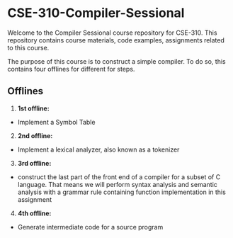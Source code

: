 # CSE-310-Compiler-Sessional

Welcome to the Compiler Sessional course repository for CSE-310. This repository contains course materials, code examples, assignments related to this course.


The purpose of this course is to construct a simple compiler. To do so, this contains four offlines for different for steps.

## Offlines

1. **1st offline:**
- Implement a Symbol Table

2. **2nd offline:**
- Implement a lexical analyzer, also known as a tokenizer

3. **3rd offline:**
-  construct the last part of the front end of a compiler for a subset of C language. That means we will perform syntax analysis and semantic  analysis with a grammar rule containing function implementation in this assignment

4. **4th offline:**
- Generate intermediate code for a source program